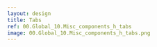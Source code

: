 ```yaml
---
layout: design
title: Tabs
ref: 00.Global_10.Misc_components_h_tabs
image: 00.Global_10.Misc_components_h_tabs.png
---
```


